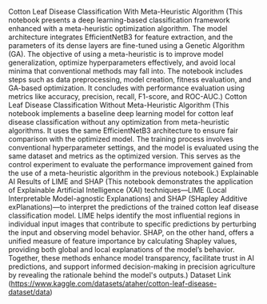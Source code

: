 Cotton Leaf Disease Classification With Meta-Heuristic Algorithm (This notebook presents a deep learning-based classification framework enhanced with a meta-heuristic optimization algorithm. The model architecture integrates EfficientNetB3 for feature extraction, and the parameters of its dense layers are fine-tuned using a Genetic Algorithm (GA). The objective of using a meta-heuristic is to improve model generalization, optimize hyperparameters effectively, and avoid local minima that conventional methods may fall into. The notebook includes steps such as data preprocessing, model creation, fitness evaluation, and GA-based optimization. It concludes with performance evaluation using metrics like accuracy, precision, recall, F1-score, and ROC-AUC.)
Cotton Leaf Disease Classification Without Meta-Heuristic Algorithm (This notebook implements a baseline deep learning model for cotton leaf disease classification without any optimization from meta-heuristic algorithms. It uses the same EfficientNetB3 architecture to ensure fair comparison with the optimized model. The training process involves conventional hyperparameter settings, and the model is evaluated using the same dataset and metrics as the optimized version. This serves as the control experiment to evaluate the performance improvement gained from the use of a meta-heuristic algorithm in the previous notebook.)
Explainable AI Results of LIME and SHAP (This notebook demonstrates the application of Explainable Artificial Intelligence (XAI) techniques—LIME (Local Interpretable Model-agnostic Explanations) and SHAP (SHapley Additive exPlanations)—to interpret the predictions of the trained cotton leaf disease classification model. LIME helps identify the most influential regions in individual input images that contribute to specific predictions by perturbing the input and observing model behavior. SHAP, on the other hand, offers a unified measure of feature importance by calculating Shapley values, providing both global and local explanations of the model’s behavior. Together, these methods enhance model transparency, facilitate trust in AI predictions, and support informed decision-making in precision agriculture by revealing the rationale behind the model's outputs.)
Dataset Link (https://www.kaggle.com/datasets/ataher/cotton-leaf-disease-dataset/data)

